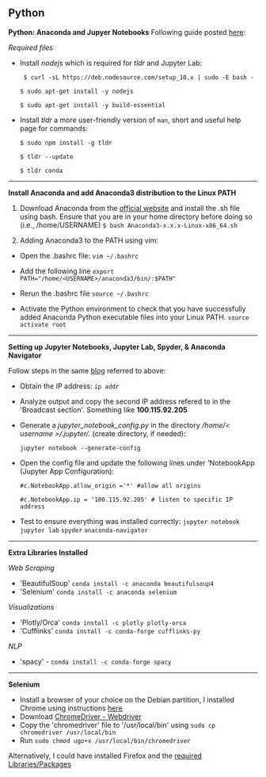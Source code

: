 

## Python

**Python: Anaconda and Jupyer Notebooks**
Following guide posted [here](https://randlow.github.io/posts/python/set-up-pixelbook-python/#install-nodejs):

_Required files_

 - Install _nodejs_ which is required for _tldr_ and Jupyter Lab:

	 ` $ curl -sL https://deb.nodesource.com/setup_10.x | sudo -E bash -`

	  `$ sudo apt-get install -y nodejs`

	  `$ sudo apt-get install -y build-essential`

 - Install _tldr_ a more user-friendly version of `man`, short and useful help page for commands:

	  `$ sudo npm install -g tldr`

	  `$ tldr --update`

	  `$ tldr conda`


****
**Install Anaconda and add Anaconda3 distribution to the Linux PATH**


1. Download Anaconda from the [official website](https://www.anaconda.com/download/#linux) and install the .sh file using bash. Ensure that you are in your home directory before doing so (i.e., /home/USERNAME)
`$ bash Anaconda3-x.x.x-Linux-x86_64.sh`

2. Adding Anaconda3 to the PATH using vim:

  - Open the .bashrc file: `vim ~/.bashrc`

  - Add the following line `export PATH="/home/<USERNAME>/anaconda3/bin/:$PATH"`

  - Rerun the .bashrc file `source ~/.bashrc`

  - Activate the Python environment to check that you have successfully added Anaconda Python executable files into your Linux PATH. `source activate root`

****
**Setting up Jupyter Notebooks, Jupyter Lab, Spyder, & Anaconda Navigator**

  Follow steps in the same [blog](https://randlow.github.io/posts/python/set-up-pixelbook-python/#id12) referred to above:

  - Obtain the IP address: `ip addr`

  - Analyze output and copy the second IP address refered to in the 'Broadcast section'. Something like **100.115.92.205**

  - Generate a _jupyter_notebook_config.py_ in the directory _/home/< username >/.jupyter/._ (create directory, if needed):

      `jupyter notebook --generate-config`

  - Open the config file and update the following lines under 'NotebookApp (Jupyter App Configuration):

	  `#c.NotebookApp.allow_origin ='*' #allow all origins`

	  `#c.NotebookApp.ip = '100.115.92.205' # listen to specific IP address`

   - Test to ensure everything was installed correctly:
   `jupyter notebook`
   `jupyter lab`
   `spyder`
   `anaconda-navigator`


****

**Extra Libraries Installed**

_Web Scraping_
- 'BeautifulSoup' `conda install -c anaconda beautifulsoup4`
- 'Selenium' `conda install -c anaconda selenium`

_Visualizations_
- 'Plotly/Orca' `conda install -c plotly plotly-orca`
- 'Cufflinks' `conda install -c conda-forge cufflinks-py`

_NLP_
- 'spacy' - `conda install -c conda-forge spacy`

****

**Selenium**
- Install a browser of your choice on the Debian partition, I installed Chrome using instructions [here](https://linuxize.com/post/how-to-install-google-chrome-web-browser-on-debian-9/)
- Download [ChromeDriver - Webdriver](https://chromedriver.chromium.org/downloads)
- Copy the 'chromedriver' file to '/usr/local/bin' using `sudo cp chromedriver /usr/local/bin`
- Run `sudo chmod ugo+x /usr/local/bin/chromedriver`

Alternatively, I could have installed Firefox and the [required Libraries/Packages](https://www.mozilla.org/en-US/firefox/74.0.1/system-requirements/)
